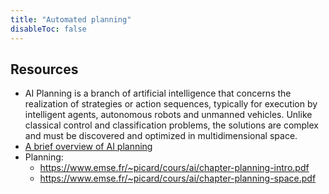 ```yaml
---
title: "Automated planning"
disableToc: false 
---
```


## Resources
- AI Planning is a branch of artificial intelligence that concerns the realization of strategies or action sequences, typically for execution by intelligent agents, autonomous robots and unmanned vehicles. Unlike classical control and classification problems, the solutions are complex and must be discovered and optimized in multidimensional space.
- [A brief overview of AI planning](https://users.aalto.fi/~rintanj1/jussi/planning.html)
- Planning: 
	- https://www.emse.fr/~picard/cours/ai/chapter-planning-intro.pdf
	- https://www.emse.fr/~picard/cours/ai/chapter-planning-space.pdf